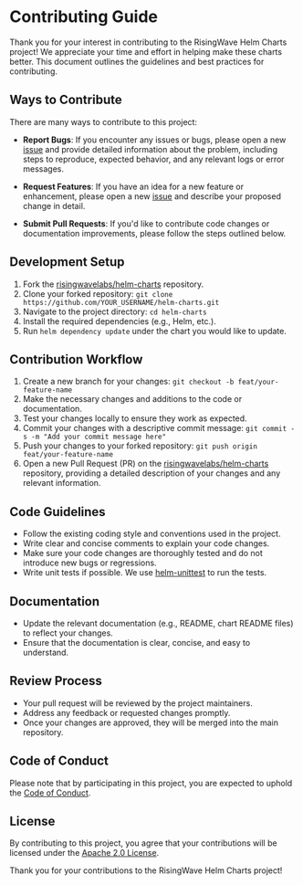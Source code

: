 # Contributing Guide

Thank you for your interest in contributing to the RisingWave Helm Charts project! We appreciate your time and effort in helping make these charts better. This document outlines the guidelines and best practices for contributing.

## Ways to Contribute

There are many ways to contribute to this project:

- **Report Bugs**: If you encounter any issues or bugs, please open a new [issue](https://github.com/risingwavelabs/helm-charts/issues/new/choose) and provide detailed information about the problem, including steps to reproduce, expected behavior, and any relevant logs or error messages.

- **Request Features**: If you have an idea for a new feature or enhancement, please open a new [issue](https://github.com/risingwavelabs/helm-charts/issues/new/choose) and describe your proposed change in detail.

- **Submit Pull Requests**: If you'd like to contribute code changes or documentation improvements, please follow the steps outlined below.

## Development Setup

1. Fork the [risingwavelabs/helm-charts](https://github.com/risingwavelabs/helm-charts) repository.
2. Clone your forked repository: `git clone https://github.com/YOUR_USERNAME/helm-charts.git`
3. Navigate to the project directory: `cd helm-charts`
4. Install the required dependencies (e.g., Helm, etc.).
5. Run `helm dependency update` under the chart you would like to update.

## Contribution Workflow

1. Create a new branch for your changes: `git checkout -b feat/your-feature-name`
2. Make the necessary changes and additions to the code or documentation.
3. Test your changes locally to ensure they work as expected.
4. Commit your changes with a descriptive commit message: `git commit -s -m "Add your commit message here"`
5. Push your changes to your forked repository: `git push origin feat/your-feature-name`
6. Open a new Pull Request (PR) on the [risingwavelabs/helm-charts](https://github.com/risingwavelabs/helm-charts) repository, providing a detailed description of your changes and any relevant information.

## Code Guidelines

- Follow the existing coding style and conventions used in the project.
- Write clear and concise comments to explain your code changes.
- Make sure your code changes are thoroughly tested and do not introduce new bugs or regressions.
- Write unit tests if possible. We use [helm-unittest](https://github.com/helm-unittest/helm-unittest) to run the tests.

## Documentation

- Update the relevant documentation (e.g., README, chart README files) to reflect your changes.
- Ensure that the documentation is clear, concise, and easy to understand.

## Review Process

- Your pull request will be reviewed by the project maintainers.
- Address any feedback or requested changes promptly.
- Once your changes are approved, they will be merged into the main repository.

## Code of Conduct

Please note that by participating in this project, you are expected to uphold the [Code of Conduct](https://gist.githubusercontent.com/TennyZhuang/f00be7f16996ea48effb049aa7be4d66/raw/c6e188e3cf079bf8335a8b12235ad427fd0be50b/RW_CLA).

## License

By contributing to this project, you agree that your contributions will be licensed under the [Apache 2.0 License](LICENSE).

Thank you for your contributions to the RisingWave Helm Charts project!